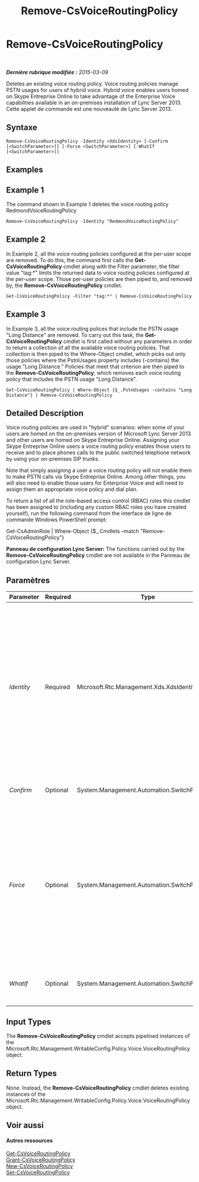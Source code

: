 ﻿---
title: Remove-CsVoiceRoutingPolicy
TOCTitle: Remove-CsVoiceRoutingPolicy
ms:assetid: 3729e908-5c0d-4970-bdff-5869ba2082c9
ms:mtpsurl: https://technet.microsoft.com/fr-fr/library/JJ204799(v=OCS.15)
ms:contentKeyID: 49296859
ms.date: 05/20/2016
mtps_version: v=OCS.15
ms.translationtype: HT
---

# Remove-CsVoiceRoutingPolicy

 

_**Dernière rubrique modifiée :** 2015-03-09_

Deletes an existing voice routing policy. Voice routing policies manage PSTN usages for users of hybrid voice. Hybrid voice enables users homed on Skype Entreprise Online to take advantage of the Enterprise Voice capabilities available in an on-premises installation of Lync Server 2013. Cette applet de commande est une nouveauté de Lync Server 2013.

## Syntaxe

    Remove-CsVoiceRoutingPolicy -Identity <XdsIdentity> [-Confirm [<SwitchParameter>]] [-Force <SwitchParameter>] [-WhatIf [<SwitchParameter>]]

## Examples

## Example 1

The command shown in Example 1 deletes the voice routing policy RedmondVoiceRoutingPolicy

    Remove-CsVoiceRoutingPolicy -Identity "RedmondVoiceRoutingPolicy"

## Example 2

In Example 2, all the voice routing policies configured at the per-user scope are removed. To do this, the command first calls the **Get-CsVoiceRoutingPolicy** cmdlet along with the Filter parameter; the filter value "tag:\*" limits the returned data to voice routing policies configured at the per-user scope. Those per-user policies are then piped to, and removed by, the **Remove-CsVoiceRoutingPolicy** cmdlet.

    Get-CsVoiceRoutingPolicy -Filter "tag:*" | Remove-CsVoiceRoutingPolicy

## Example 3

In Example 3, all the voice routing polices that include the PSTN usage "Long Distance" are removed. To carry out this task, the **Get-CsVoiceRoutingPolicy** cmdlet is first called without any parameters in order to return a collection of all the available voice routing policies. That collection is then piped to the Where-Object cmdlet, which picks out only those policies where the PstnUsages property includes (-contains) the usage "Long Distance." Policies that meet that criterion are then piped to the **Remove-CsVoiceRoutingPolicy**, which removes each voice routing policy that includes the PSTN usage "Long Distance".

    Get-CsVoiceRoutingPolicy | Where-Object {$_.PstnUsages -contains "Long Distance"} | Remove-CsVoiceRoutingPolicy

## Detailed Description

Voice routing policies are used in "hybrid" scenarios: when some of your users are homed on the on-premises version of Microsoft Lync Server 2013 and other users are homed on Skype Entreprise Online. Assigning your Skype Entreprise Online users a voice routing policy enables those users to receive and to place phones calls to the public switched telephone network by using your on-premises SIP trunks.

Note that simply assigning a user a voice routing policy will not enable them to make PSTN calls via Skype Entreprise Online. Among other things, you will also need to enable those users for Enterprise Voice and will need to assign them an appropriate voice policy and dial plan.

To return a list of all the role-based access control (RBAC) roles this cmdlet has been assigned to (including any custom RBAC roles you have created yourself), run the following command from the interface de ligne de commande Windows PowerShell prompt:

Get-CsAdminRole | Where-Object {$\_.Cmdlets –match "Remove-CsVoiceRoutingPolicy"}

**Panneau de configuration Lync Server:** The functions carried out by the **Remove-CsVoiceRoutingPolicy** cmdlet are not available in the Panneau de configuration Lync Server.

## Paramètres


<table>
<colgroup>
<col style="width: 25%" />
<col style="width: 25%" />
<col style="width: 25%" />
<col style="width: 25%" />
</colgroup>
<thead>
<tr class="header">
<th>Parameter</th>
<th>Required</th>
<th>Type</th>
<th>Description</th>
</tr>
</thead>
<tbody>
<tr class="odd">
<td><p><em>Identity</em></p></td>
<td><p>Required</p></td>
<td><p>Microsoft.Rtc.Management.Xds.XdsIdentity</p></td>
<td><p>Unique identifier for the voice routing policy to be removed. To &quot;remove&quot; the global policy, use the following syntax:</p>
<p>-Identity global</p>
<p>Note that the global policy cannot actually be removed. Instead, all the properties in that policy will be reset to their default values.</p>
<p>To remove a per-user policy, use syntax similar to this:</p>
<p>-Identity &quot;RedmondVoiceRoutingPolicy&quot;</p>
<p>You cannot use wildcards when specifying a policy Identity.</p></td>
</tr>
<tr class="even">
<td><p><em>Confirm</em></p></td>
<td><p>Optional</p></td>
<td><p>System.Management.Automation.SwitchParameter</p></td>
<td><p>Prompts you for confirmation before executing the command.</p></td>
</tr>
<tr class="odd">
<td><p><em>Force</em></p></td>
<td><p>Optional</p></td>
<td><p>System.Management.Automation.SwitchParameter</p></td>
<td><p>If this parameter is present, the policy will automatically be removed even if it is currently assigned to at least one user.</p>
<p>If this parameter is not present, then the <strong>Remove-CsVoiceRoutingPolicy</strong> cmdlet will not automatically remove a per-user policy that is assigned to at least one user. Instead, a confirmation prompt will appear asking if you are sure that you want to remove the policy. You must answer yes (by pressing the Y key) before the command will continue and the policy will be removed.</p></td>
</tr>
<tr class="even">
<td><p><em>WhatIf</em></p></td>
<td><p>Optional</p></td>
<td><p>System.Management.Automation.SwitchParameter</p></td>
<td><p>Describes what would happen if you executed the command without actually executing the command.</p></td>
</tr>
</tbody>
</table>


## Input Types

The **Remove-CsVoiceRoutingPolicy** cmdlet accepts pipelined instances of the Microsoft.Rtc.Management.WritableConfig.Policy.Voice.VoiceRoutingPolicy object.

## Return Types

None. Instead, the **Remove-CsVoiceRoutingPolicy** cmdlet deletes existing instances of the Microsoft.Rtc.Management.WritableConfig.Policy.Voice.VoiceRoutingPolicy object.

## Voir aussi

#### Autres ressources

[Get-CsVoiceRoutingPolicy](get-csvoiceroutingpolicy.md)  
[Grant-CsVoiceRoutingPolicy](grant-csvoiceroutingpolicy.md)  
[New-CsVoiceRoutingPolicy](new-csvoiceroutingpolicy.md)  
[Set-CsVoiceRoutingPolicy](set-csvoiceroutingpolicy.md)

